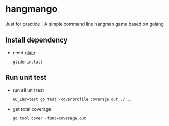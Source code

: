 # hangmango
Just for practice：A simple command line hangman game based on golang

## Install dependency

- need [glide](https://github.com/Masterminds/glide)
  ```
  glide install
  ```

## Run unit test

- run all unit test
  ```
  GO_ENV=test go test -coverprofile coverage.out ./...
  ```

- get total coverage
  ```
  go tool cover -func=coverage.out
  ```

